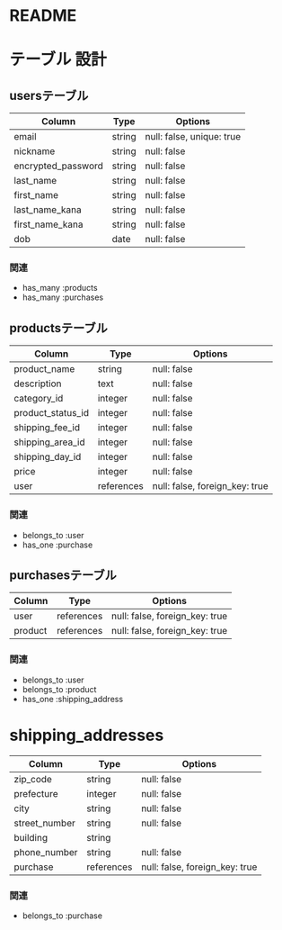 # README

# テーブル 設計

## usersテーブル
| Column             | Type                | Options                   |
|--------------------|---------------------|---------------------------|
| email              | string              | null: false, unique: true |
| nickname           | string              | null: false               |
| encrypted_password | string              | null: false               |
| last_name          | string              | null: false               |
| first_name         | string              | null: false               |
| last_name_kana     | string              | null: false               |
| first_name_kana    | string              | null: false               |
| dob                | date                | null: false               |

### 関連
* has_many :products
* has_many :purchases

## productsテーブル
| Column                              | Type       | Options                        |
|-------------------------------------|------------|--------------------------------|
| product_name                        | string     | null: false                    |
| description                         | text       | null: false                    |
| category_id                         | integer    | null: false                    |
| product_status_id                   | integer    | null: false                    |
| shipping_fee_id                     | integer    | null: false                    |
| shipping_area_id                    | integer    | null: false                    |
| shipping_day_id                     | integer    | null: false                    |
| price                               | integer    | null: false                    |
| user                                | references | null: false, foreign_key: true |

### 関連
- belongs_to :user
- has_one :purchase

## purchasesテーブル
| Column                    | Type       | Options                        |
|---------------------------|------------|--------------------------------|
| user                      | references | null: false, foreign_key: true |
| product                   | references | null: false, foreign_key: true |

### 関連
- belongs_to :user
- belongs_to :product
- has_one :shipping_address

# shipping_addresses
| Column                    | Type       | Options                        |
|---------------------------|------------|--------------------------------|
| zip_code                  | string     | null: false                    |
| prefecture                | integer    | null: false                    |
| city                      | string     | null: false                    |
| street_number             | string     | null: false                    |
| building                  | string     |                                |
| phone_number              | string     | null: false                    |
| purchase                  | references | null: false, foreign_key: true |

### 関連
- belongs_to :purchase
